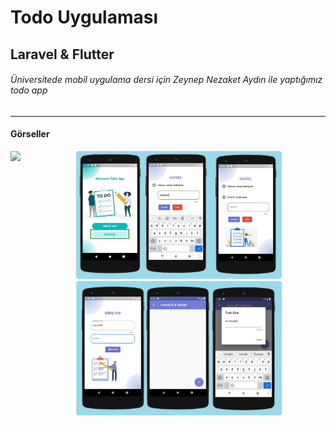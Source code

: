 # Todo Uygulaması
## Laravel & Flutter
###### Üniversitede mobil uygulama dersi için Zeynep Nezaket Aydın ile yaptığımız todo app
---
#### Görseller

<div align="center" style="display:flex;">
    <img style="width:30%;" src="./readme/mobil_onizleme.gif" />
    <div style=''>
        <img width="70%" src="./readme/mobil1.jpg" />
        <img width="70%" src="./readme/mobil2.jpg" />
    </div>
</div>
